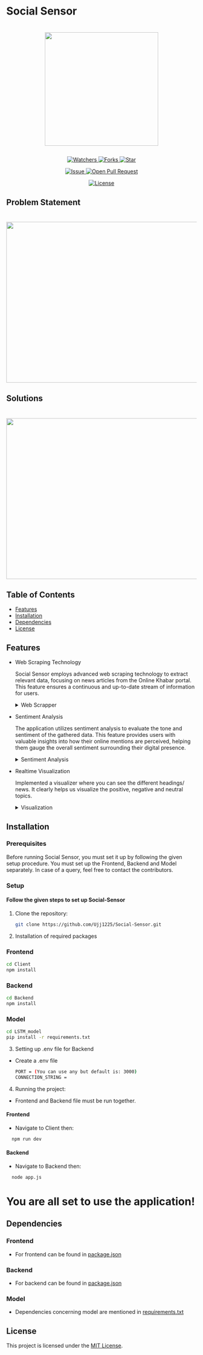 # Social Sensor

# <p align="center"><img src="https://github.com/Ujj1225/Social-Sensor/blob/main/Client%20/src/assets/images/hero-socialmedia.png" width=300 /></p>

<p align="center">
    <p align="center">
        <a href="https://github.com/Ujj1225/Social-Sensor" target="blank">
            <img src="https://img.shields.io/github/watchers/Ujj1225/Social-Sensor?style=for-the-badge&logo=appveyor" alt="Watchers"/>
        </a>
        <a href="https://github.com/Ujj1225/Social-Sensor/fork" target="blank">
            <img src="https://img.shields.io/github/forks/Ujj1225/Social-Sensor?style=for-the-badge&logo=appveyor" alt="Forks"/>
        </a>
        <a href="https://github.com/Ujj1225/Social-Sensor/stargazers" target="blank">
            <img src="https://img.shields.io/github/stars/Ujj1225/Social-Sensor?style=for-the-badge&logo=appveyor" alt="Star"/>
        </a>
    </p>
    <p align="center">
        <a href="https://github.com/Ujj1225/Social-Sensor/issues" target="blank">
            <img src="https://img.shields.io/github/issues/Ujj1225/Social-Sensor?style=for-the-badge&logo=appveyor" alt="Issue"/>
        </a>
        <a href="https://github.com/Ujj1225/Social-Sensor/pulls" target="blank">
            <img src="https://img.shields.io/github/issues-pr/Ujj1225/Social-Sensor?style=for-the-badge&logo=appveyor" alt="Open Pull Request"/>
        </a>
    </p>
    <p align="center">
        <a href="https://github.com/Ujj1225/Social-Sensor/blob/master/LICENSE" target="blank">
            <img src="https://img.shields.io/github/license/Ujj1225/Social-Sensor?style=for-the-badge&logo=appveyor" alt="License" />
        </a>
    </p>
</p>

<p align="center">
</p>

## Problem Statement

# <p align="center"><img src="https://github.com/Ujj1225/Social-Sensor/blob/main/Client%20/src/assets/images/problem.png" width=750 height=425 /></p>

## Solutions

# <p align="center"><img src="https://github.com/Ujj1225/Social-Sensor/blob/main/Client%20/src/assets/images/Solution.png" width=750 height=425 /></p>

## Table of Contents

- [Features](#features)
- [Installation](#installation)
- [Dependencies](#dependencies)
- [License](#license)

## Features

- Web Scraping Technology

  Social Sensor employs advanced web scraping technology to extract relevant data, focusing on news articles from the Online Khabar portal. This feature ensures a continuous and up-to-date stream of information for users.
  <details>
    <summary> Web Scrapper </summary>
    <img src="https://github.com/Ujj1225/Social-Sensor/blob/main/Client%20/src/assets/images/img1.png" width=750/>
  </details>

- Sentiment Analysis

  The application utilizes sentiment analysis to evaluate the tone and sentiment of the gathered data. This feature provides users with valuable insights into how their online mentions are perceived, helping them gauge the overall sentiment surrounding their digital presence.
  <details>
    <summary> Sentiment Analysis </summary>
    <img src="https://github.com/Ujj1225/Social-Sensor/blob/main/Client%20/src/assets/images/img2.png" width=750/>

  </details>

- Realtime Visualization

  Implemented a visualizer where you can see the different headings/ news. It clearly helps us visualize the positive, negative and neutral topics.
  <details>
    <summary> Visualization </summary>
    <img src="https://github.com/Ujj1225/Social-Sensor/blob/main/Client%20/src/assets/images/img3.png" width=750/>
  </details>

## Installation

### Prerequisites

Before running Social Sensor, you must set it up by following the given setup procedure. You must set up the Frontend, Backend and Model separately. In case of a query, feel free to contact the contributors.

### Setup

#### Follow the given steps to set up Social-Sensor

1. Clone the repository:

   ```bash
   git clone https://github.com/Ujj1225/Social-Sensor.git
   ```

2. Installation of required packages

### Frontend

```bash
cd Client
npm install
```

### Backend

```bash
cd Backend
npm install
```

### Model

```bash
cd LSTM_model
pip install -r requirements.txt
```

3. Setting up .env file for Backend

- Create a .env file

  ```bash
  PORT = (You can use any but default is: 3000)
  CONNECTION_STRING =
  ```

4. Running the project:

- Frontend and Backend file must be run together.

#### Frontend

- Navigate to Client then:

```bash
  npm run dev
```

#### Backend

- Navigate to Backend then:

```bash
  node app.js
```

# You are all set to use the application!

## Dependencies

### Frontend

- For frontend can be found in [package.json](./Client%20/package.json)

### Backend

- For backend can be found in [package.json](./Backend/package.json)

### Model

- Dependencies concerning model are mentioned in [requirements.txt](./LSTM_model/requirement.txt)

## License

This project is licensed under the [MIT License](/LICENSE).
